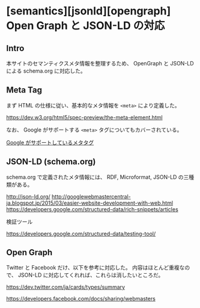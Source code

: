 # [semantics][jsonld][opengraph] Open Graph と JSON-LD の対応

## Intro

本サイトのセマンティクスメタ情報を整理するため、 OpenGraph と JSON-LD による schema.org に対応した。

## Meta Tag

まず HTML の仕様に従い、基本的なメタ情報を `<meta>` により定義した。

https://dev.w3.org/html5/spec-preview/the-meta-element.html

<meta name=author content=Jxck>
<meta name=description content=${this.description}>
<meta name=keywords content="${this.tags}">

<title>${this.title} | blog.jxck.io</title>



なお、 Google がサポートする `<meta>` タグについてもカバーされている。


[Google がサポートしているメタタグ](https://support.google.com/webmasters/answer/79812?hl=ja)


## JSON-LD (schema.org)


schema.org で定義されたメタ情報には、 RDF, Microformat, JSON-LD の三種類がある。

http://json-ld.org/
http://googlewebmastercentral-ja.blogspot.jp/2015/03/easier-website-development-with-web.html
https://developers.google.com/structured-data/rich-snippets/articles

<script type="application/ld+json">
{
  "@context": "http://schema.org",
  "@type": "NewsArticle",
  "mainEntityOfPage":{
    "@type":"WebPage",
    "@id":"https://google.com/article"
  },
  "headline": "Article headline",
  "image": {
    "@type": "ImageObject",
    "url": "https://google.com/thumbnail1.jpg",
    "height": 800,
    "width": 800
  },
  "datePublished": "2015-02-05T08:00:00+08:00",
  "dateModified": "2015-02-05T09:20:00+08:00",
  "author": {
    "@type": "Person",
    "name": "John Doe"
  },
   "publisher": {
    "@type": "Organization",
    "name": "Google",
    "logo": {
      "@type": "ImageObject",
      "url": "https://google.com/logo.jpg",
      "width": 600,
      "height": 60
    }
  },
  "description": "A most wonderful article"
}
</script>


検証ツール

https://developers.google.com/structured-data/testing-tool/




## Open Graph

Twitter と Facebook だけ、以下を参考に対応した。
内容はほとんど重複なので、 JSON-LD に対応してくれれば、これらは消したいところだ。

https://dev.twitter.com/ja/cards/types/summary

<meta name=twitter:card        content=summary>
<meta name=twitter:site        content=@jxck_>
<meta name=twitter:url         content=${this.canonical}>
<meta name=twitter:title       content="${this.title} | blog.jxck.io">
<meta name=twitter:description content="${this.description}">
<meta name=twitter:image       content=https://www.jxck.io/assets/img/jxck.png>


https://developers.facebook.com/docs/sharing/webmasters

<meta property=og:type        content="article">
<meta property=og:url         content=${this.canonical}>
<meta property=og:title       content="${this.title} | blog.jxck.io">
<meta property=og:site_name   content=blog.jxck.io>
<meta property=og:description content="${this.description}">
<meta property=og:image       content=https://www.jxck.io/assets/img/jxck.png> 
